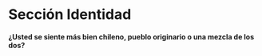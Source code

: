 # Sección Identidad
####  ¿Usted se siente más bien chileno, pueblo originario o una mezcla de los dos?


